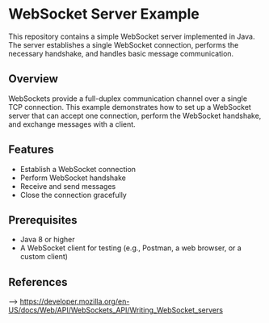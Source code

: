 # WebSocket Server Example

This repository contains a simple WebSocket server implemented in Java. The server establishes a single WebSocket connection, performs the necessary handshake, and handles basic message communication.

## Overview

WebSockets provide a full-duplex communication channel over a single TCP connection. This example demonstrates how to set up a WebSocket server that can accept one connection, perform the WebSocket handshake, and exchange messages with a client.

## Features

- Establish a WebSocket connection
- Perform WebSocket handshake
- Receive and send messages
- Close the connection gracefully

## Prerequisites

- Java 8 or higher
- A WebSocket client for testing (e.g., Postman, a web browser, or a custom client)

## References   
--> https://developer.mozilla.org/en-US/docs/Web/API/WebSockets_API/Writing_WebSocket_servers